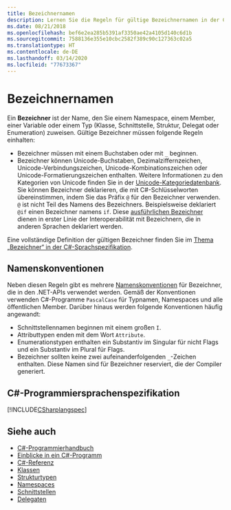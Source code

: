 ```yaml
---
title: Bezeichnernamen
description: Lernen Sie die Regeln für gültige Bezeichnernamen in der C#-Programmiersprache kennen.
ms.date: 08/21/2018
ms.openlocfilehash: bef6e2ea285b5391af3350ae42a4105d140c6d1b
ms.sourcegitcommit: 7588136e355e10cbc2582f389c90c127363c02a5
ms.translationtype: HT
ms.contentlocale: de-DE
ms.lasthandoff: 03/14/2020
ms.locfileid: "77673367"
---
```

# <a name="identifier-names"></a>Bezeichnernamen

Ein **Bezeichner** ist der Name, den Sie einem Namespace, einem Member, einer Variable oder einem Typ (Klasse, Schnittstelle, Struktur, Delegat oder Enumeration) zuweisen. Gültige Bezeichner müssen folgende Regeln einhalten:

- Bezeichner müssen mit einem Buchstaben oder mit `_` beginnen.
- Bezeichner können Unicode-Buchstaben, Dezimalziffernzeichen, Unicode-Verbindungszeichen, Unicode-Kombinationszeichen oder Unicode-Formatierungszeichen enthalten. Weitere Informationen zu den Kategorien von Unicode finden Sie in der [Unicode-Kategoriedatenbank](https://www.unicode.org/reports/tr44/).
Sie können Bezeichner deklarieren, die mit C#-Schlüsselworten übereinstimmen, indem Sie das Präfix `@` für den Bezeichner verwenden. `@` ist nicht Teil des Namens des Bezeichners. Beispielsweise deklariert `@if` einen Bezeichner namens `if`. Diese [ausführlichen Bezeichner](../../language-reference/tokens/verbatim.md) dienen in erster Linie der Interoperabilität mit Bezeichnern, die in anderen Sprachen deklariert werden.

Eine vollständige Definition der gültigen Bezeichner finden Sie im [Thema „Bezeichner“ in der C#-Sprachspezifikation](../../../../_csharplang/spec/lexical-structure.md#identifiers).

## <a name="naming-conventions"></a>Namenskonventionen

Neben diesen Regeln gibt es mehrere [Namenskonventionen](../../../standard/design-guidelines/naming-guidelines.md) für Bezeichner, die in den .NET-APIs verwendet werden. Gemäß der Konventionen verwenden C#-Programme `PascalCase` für Typnamen, Namespaces und alle öffentlichen Member. Darüber hinaus werden folgende Konventionen häufig angewandt:

- Schnittstellennamen beginnen mit einem großen `I`.
- Attributtypen enden mit dem Wort `Attribute`.
- Enumerationstypen enthalten ein Substantiv im Singular für nicht Flags und ein Substantiv im Plural für Flags.
- Bezeichner sollten keine zwei aufeinanderfolgenden `_`-Zeichen enthalten. Diese Namen sind für Bezeichner reserviert, die der Compiler generiert.

## <a name="c-language-specification"></a>C#-Programmiersprachenspezifikation

[!INCLUDE[CSharplangspec](~/includes/csharplangspec-md.md)]  
  
## <a name="see-also"></a>Siehe auch

- [C#-Programmierhandbuch](../index.md)
- [Einblicke in ein C#-Programm](./index.md)
- [C#-Referenz](../../language-reference/index.md)
- [Klassen](../classes-and-structs/classes.md)
- [Strukturtypen](../../language-reference/builtin-types/struct.md)
- [Namespaces](../namespaces/index.md)
- [Schnittstellen](../interfaces/index.md)
- [Delegaten](../delegates/index.md)
